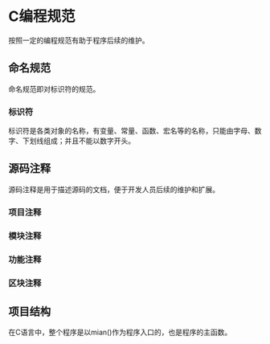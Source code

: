 # C编程规范

按照一定的编程规范有助于程序后续的维护。

## 命名规范

命名规范即对标识符的规范。

### 标识符

标识符是各类对象的名称，有变量、常量、函数、宏名等的名称，只能由字母、数字、下划线组成；并且不能以数字开头。

## 源码注释

源码注释是用于描述源码的文档，便于开发人员后续的维护和扩展。

### 项目注释

### 模块注释

### 功能注释

### 区块注释

## 项目结构

在C语言中，整个程序是以mian()作为程序入口的，也是程序的主函数。

